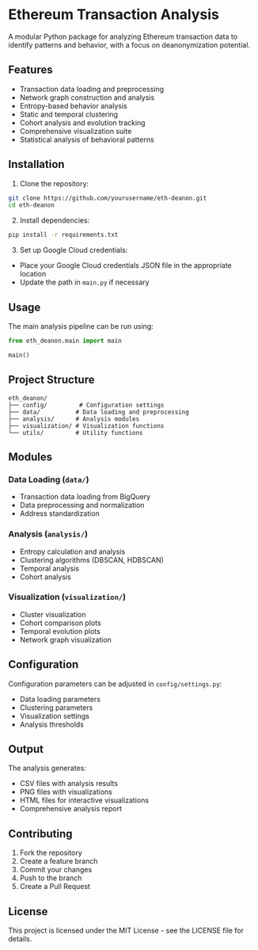 # Ethereum Transaction Analysis

A modular Python package for analyzing Ethereum transaction data to identify patterns and behavior, with a focus on deanonymization potential.

## Features

- Transaction data loading and preprocessing
- Network graph construction and analysis
- Entropy-based behavior analysis
- Static and temporal clustering
- Cohort analysis and evolution tracking
- Comprehensive visualization suite
- Statistical analysis of behavioral patterns

## Installation

1. Clone the repository:
```bash
git clone https://github.com/yourusername/eth-deanon.git
cd eth-deanon
```

2. Install dependencies:
```bash
pip install -r requirements.txt
```

3. Set up Google Cloud credentials:
- Place your Google Cloud credentials JSON file in the appropriate location
- Update the path in `main.py` if necessary

## Usage

The main analysis pipeline can be run using:

```python
from eth_deanon.main import main

main()
```

## Project Structure

```
eth_deanon/
├── config/         # Configuration settings
├── data/          # Data loading and preprocessing
├── analysis/      # Analysis modules
├── visualization/ # Visualization functions
└── utils/         # Utility functions
```

## Modules

### Data Loading (`data/`)
- Transaction data loading from BigQuery
- Data preprocessing and normalization
- Address standardization

### Analysis (`analysis/`)
- Entropy calculation and analysis
- Clustering algorithms (DBSCAN, HDBSCAN)
- Temporal analysis
- Cohort analysis

### Visualization (`visualization/`)
- Cluster visualization
- Cohort comparison plots
- Temporal evolution plots
- Network graph visualization

## Configuration

Configuration parameters can be adjusted in `config/settings.py`:
- Data loading parameters
- Clustering parameters
- Visualization settings
- Analysis thresholds

## Output

The analysis generates:
- CSV files with analysis results
- PNG files with visualizations
- HTML files for interactive visualizations
- Comprehensive analysis report

## Contributing

1. Fork the repository
2. Create a feature branch
3. Commit your changes
4. Push to the branch
5. Create a Pull Request

## License

This project is licensed under the MIT License - see the LICENSE file for details. 